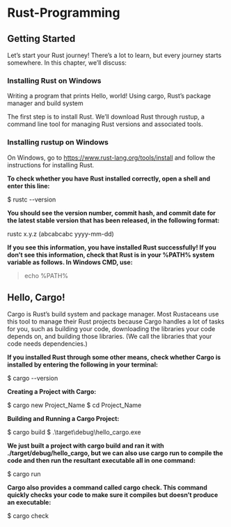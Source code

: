 ﻿# Rust-Programming

## Getting Started
Let’s start your Rust journey! There’s a lot to learn, but every journey starts somewhere. In this chapter, we’ll discuss:

### Installing Rust on Windows
Writing a program that prints Hello, world!
Using cargo, Rust’s package manager and build system

The first step is to install Rust. We’ll download Rust through rustup, a command line tool for managing Rust versions and associated tools.

### Installing rustup on Windows
On Windows, go to https://www.rust-lang.org/tools/install and follow the instructions for installing Rust. 

**To check whether you have Rust installed correctly, open a shell and enter this line:**

$ rustc --version

**You should see the version number, commit hash, and commit date for the latest stable version that has been released, in the following format:**

rustc x.y.z (abcabcabc yyyy-mm-dd)

**If you see this information, you have installed Rust successfully! If you don’t see this information, check that Rust is in your %PATH% system variable as follows.
In Windows CMD, use:**

> echo %PATH%

## Hello, Cargo!
Cargo is Rust’s build system and package manager. Most Rustaceans use this tool to manage their Rust projects because Cargo handles a lot of tasks for you, such as building your code, downloading the libraries your code depends on, and building those libraries. (We call the libraries that your code needs dependencies.)

**If you installed Rust through some other means, check whether Cargo is installed by entering the following in your terminal:**

$ cargo --version

**Creating a Project with Cargo:**

$ cargo new Project_Name
$ cd Project_Name

**Building and Running a Cargo Project:**

$ cargo build
$ .\target\debug\hello_cargo.exe 


**We just built a project with cargo build and ran it with ./target/debug/hello_cargo, but we can also use cargo run to compile the code and then run the resultant executable all in one command:**

$ cargo run

**Cargo also provides a command called cargo check. This command quickly checks your code to make sure it compiles but doesn’t produce an executable:**

$ cargo check
